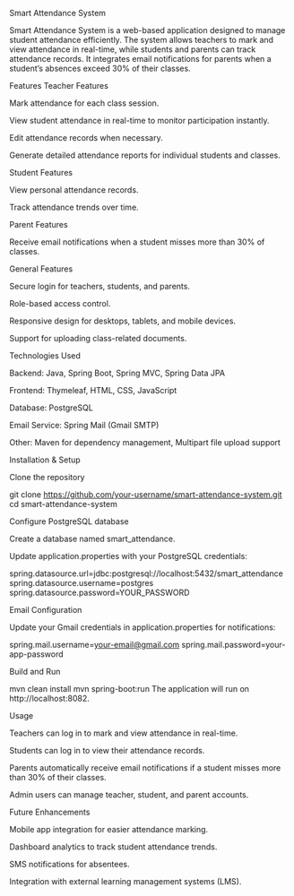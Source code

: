 Smart Attendance System

Smart Attendance System is a web-based application designed to manage student attendance efficiently. The system allows teachers to mark and view attendance in real-time, while students and parents can track attendance records. It integrates email notifications for parents when a student’s absences exceed 30% of their classes.

Features
Teacher Features

Mark attendance for each class session.

View student attendance in real-time to monitor participation instantly.

Edit attendance records when necessary.

Generate detailed attendance reports for individual students and classes.

Student Features

View personal attendance records.

Track attendance trends over time.

Parent Features

Receive email notifications when a student misses more than 30% of classes.

General Features

Secure login for teachers, students, and parents.

Role-based access control.

Responsive design for desktops, tablets, and mobile devices.

Support for uploading class-related documents.


Technologies Used

Backend: Java, Spring Boot, Spring MVC, Spring Data JPA

Frontend: Thymeleaf, HTML, CSS, JavaScript

Database: PostgreSQL

Email Service: Spring Mail (Gmail SMTP)

Other: Maven for dependency management, Multipart file upload support


Installation & Setup

Clone the repository

git clone https://github.com/your-username/smart-attendance-system.git
cd smart-attendance-system

Configure PostgreSQL database

Create a database named smart_attendance.

Update application.properties with your PostgreSQL credentials:

spring.datasource.url=jdbc:postgresql://localhost:5432/smart_attendance
spring.datasource.username=postgres
spring.datasource.password=YOUR_PASSWORD

Email Configuration

Update your Gmail credentials in application.properties for notifications:

spring.mail.username=your-email@gmail.com
spring.mail.password=your-app-password

Build and Run

mvn clean install
mvn spring-boot:run
The application will run on http://localhost:8082.


Usage

Teachers can log in to mark and view attendance in real-time.

Students can log in to view their attendance records.

Parents automatically receive email notifications if a student misses more than 30% of their classes.

Admin users can manage teacher, student, and parent accounts.

Future Enhancements

Mobile app integration for easier attendance marking.

Dashboard analytics to track student attendance trends.

SMS notifications for absentees.

Integration with external learning management systems (LMS).
